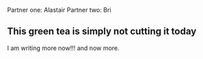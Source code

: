 Partner one: Alastair
Partner two: Bri

## This green tea is simply not cutting it today

I am writing more now!!!
and now more.